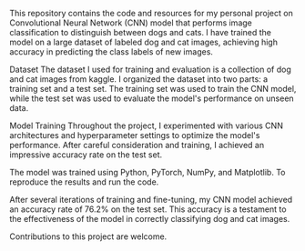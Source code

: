 
This repository contains the code and resources for my personal project on Convolutional Neural Network (CNN) model that performs image classification to distinguish between dogs and cats. I have trained the model on a large dataset of labeled dog and cat images, achieving high accuracy in predicting the class labels of new images.

Dataset
The dataset I used for training and evaluation is a collection of dog and cat images from kaggle. I organized the dataset into two parts: a training set and a test set. The training set was used to train the CNN model, while the test set was used to evaluate the model's performance on unseen data.

Model Training
Throughout the project, I experimented with various CNN architectures and hyperparameter settings to optimize the model's performance. After careful consideration and training, I achieved an impressive accuracy rate on the test set.

The model was trained using Python, PyTorch, NumPy, and Matplotlib. To reproduce the results and run the code.

After several iterations of training and fine-tuning, my CNN model achieved an accuracy rate of 76.2% on the test set. This  accuracy is a testament to the effectiveness of the model in correctly classifying dog and cat images.

Contributions to this project are welcome.






